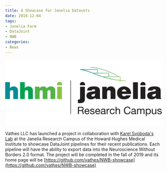 ```yaml
---
title: A Showcase for Janelia Datasets
date: 2018-12-04 
tags:
- Janelia Farm
- DataJoint
- NWB
categories: 
- News
---
```

![](../static/posts/A-Showcase-for-Janelia-Datasets/hhmi_janelia_logo.png "HHMI Janelia logo")

Vathes LLC has launched a project in collaboration with [Karel Svoboda's Lab](https://www.janelia.org/lab/svoboda-lab) at the Janelia Research Campus of the Howard Hughes Medical Institute to showcase DataJoint pipelines for their recent publications.  Each pipeline will have the ability to export data into the Neuroscience Without Borders 2.0 format. The project will be completed in the fall of 2019 and its home page will be [https://github.com/vathes/NWB-showcase](https://github.com/vathes/NWB-showcase)